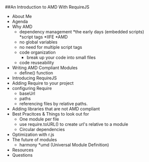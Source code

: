 ##An Introduction to AMD With RequireJS

 * About Me
 * Agenda
 * Why AMD
 	* dependency management
 		*the early days (embedded scripts)
 		*script tags
 		*IIFE
 		*AMD
 	* no global variables
 	* no need for multiple script tags
 	* code organization
 	  * break up your code into small files
 	* code reuseability
 * Writing AMD Compliant Modules
   * define() function
 * Introducing RequireJS
 * Adding Require to your project
 * configuring Require
   * baseUrl
   * paths
   * referencing files by relative paths.
 * Adding libraries that are not AMD compliant
 * Best Pracitces & Things to look out for
    * One module per file
    * use require.toURL() to create url's relative to a module
    * Circular dependencies
 * Optimization with r.js  
 * The future of modules
 	* harmony
 	*umd (Universal Module Definition)
 * Resources
 * Questions
    	